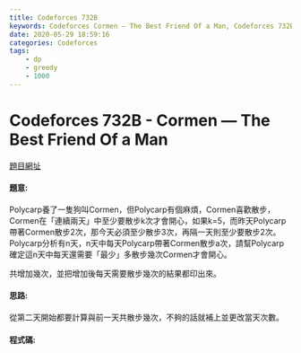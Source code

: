 ```yaml
---
title: Codeforces 732B
keywords: Codeforces Cormen — The Best Friend Of a Man, Codeforces 732B
date: 2020-05-29 18:59:16
categories: Codeforces
tags:
    - dp
    - greedy
    - 1000
---
```

# Codeforces 732B - Cormen — The Best Friend Of a Man
[題目網址](https://codeforces.com/problemset/problem/732/B)


#### 題意:
Polycarp養了一隻狗叫Cormen，但Polycarp有個麻煩，Cormen喜歡散步，Cormen在「連續兩天」中至少要散步k次才會開心，如果k=5，而昨天Polycarp帶著Cormen散步2次，那今天必須至少散步3次，再隔一天則至少要散步2次。
Polycarp分析有n天，n天中每天Polycarp帶著Cormen散步a次，請幫Polycarp確定這n天中每天還需要「最少」多散步幾次Cormen才會開心。
<!-- more -->
共增加幾次，並把增加後每天需要散步幾次的結果都印出來。
#### 思路:
從第二天開始都要計算與前一天共散步幾次，不夠的話就補上並更改當天次數。
#### 程式碼:
<script src="https://gist.github.com/zxzxcc112/441fd43738a5b291154d61494bcaaba5.js"></script>